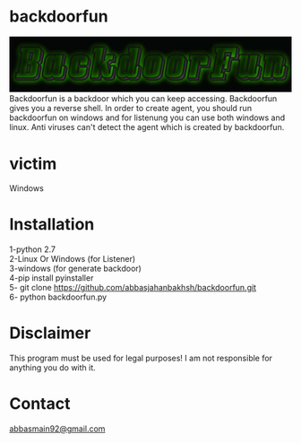# backdoorfun
![alt text](https://github.com/abbasjahanbakhsh/backdoorfun/blob/master/coollogo_com-302361167.gif)
Backdoorfun is a backdoor which you can keep accessing. Backdoorfun gives you a reverse shell. In order to create agent,  you should run backdoorfun on windows and for listenung you can use both windows and linux. Anti viruses can't detect the agent which is created by backdoorfun.
# victim
Windows
# Installation
1-python 2.7<br>
2-Linux Or Windows (for Listener)<br>
3-windows (for generate backdoor)<br>
4-pip install pyinstaller<br>
5- git clone https://github.com/abbasjahanbakhsh/backdoorfun.git <br>
6- python backdoorfun.py
# Disclaimer
This program must be used for legal purposes! I am not responsible for anything you do with it.
# Contact
abbasmain92@gmail.com
